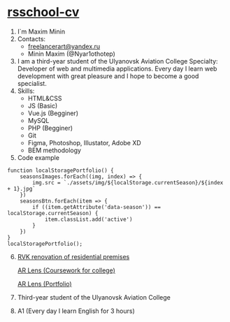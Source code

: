 # [rsschool-cv](https://nyar1othotep.github.io/rsschool-cv/cv "cv.md")
1. I\`m Maxim Minin
2. Contacts:
    + freelancerart@yandex.ru
    + Minin Maxim (@Nyar1othotep)
3. I am a third-year student of the Ulyanovsk Aviation College 
Specialty: Developer of web and multimedia applications. Every day I learn web development with great pleasure and I hope to become a good specialist.
4. Skills:
    + HTML&CSS
    + JS (Basic)
    + Vue.js (Begginer)
    + MySQL
    + PHP (Begginer)
    + Git
    + Figma, Photoshop, Illustator, Adobe XD
    + BEM methodology
5. Code example
```
function localStoragePortfolio() {
    seasonsImages.forEach((img, index) => {
        img.src = `./assets/img/${localStorage.currentSeason}/${index + 1}.jpg`
    })
    seasonsBtn.forEach(item => {
        if ((item.getAttribute('data-season')) == localStorage.currentSeason) {
            item.classList.add('active')
        }
    })
}
localStoragePortfolio();
```
6. [RVK renovation of residential premises](https://nyar1othotep.github.io/RVK-renovation-of-residential-premises/ "RVK")

   [AR Lens (Coursework for college)](https://nyar1othotep.github.io/Courswork2/ "AR Lens")

   [AR Lens (Portfolio)]( https://rolling-scopes-school.github.io/nyar1othotep-JSFEPRESCHOOL/portfolio/ "Portfolio")
7. Third-year student of the Ulyanovsk Aviation College
8. A1 (Every day I learn English for 3 hours)
   
